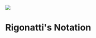 [![](https://img.shields.io/discord/677642178083946580?color=%23768ACF&label=Discord)](https://discord.gg/U8NcPcHxW3)

# Rigonatti's Notation
